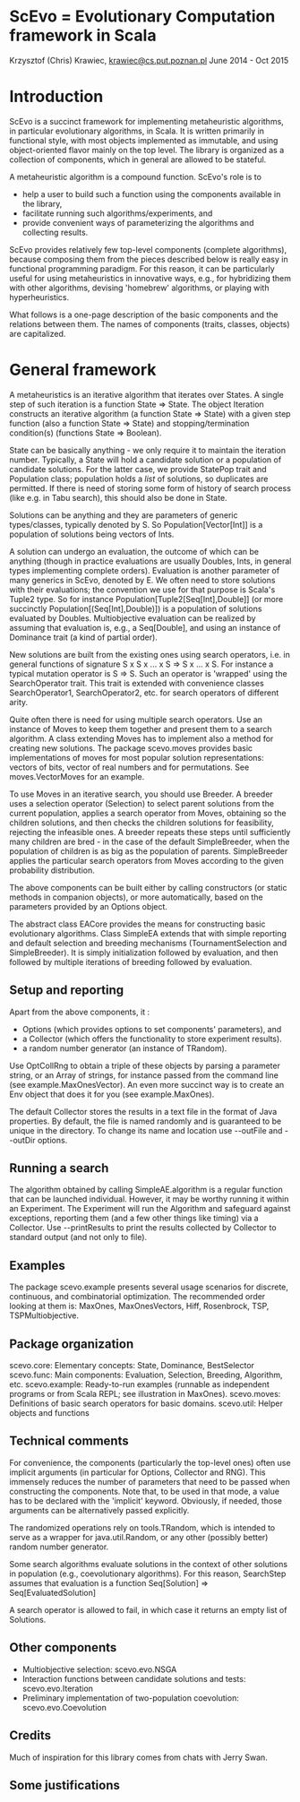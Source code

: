 ScEvo = Evolutionary Computation framework in Scala
===================================================
Krzysztof (Chris) Krawiec, krawiec@cs.put.poznan.pl
June 2014 - Oct 2015

Introduction
===================

ScEvo is a succinct framework for implementing metaheuristic algorithms, in particular evolutionary algorithms, in Scala. It is written primarily in functional style, with most objects implemented as immutable, and using object-oriented flavor mainly on the top level. The library is organized as a collection of components, which in general are allowed to be stateful. 

A metaheuristic algorithm is a compound function. ScEvo's role is to

* help a user to build such a function using the components available in the library, 
* facilitate running such algorithms/experiments, and 
* provide convenient ways of parameterizing the algorithms and collecting results. 

ScEvo provides relatively few top-level components (complete algorithms), because composing them from the pieces described below is really easy in functional programming paradigm. For this reason, it can be particularly useful for using metaheuristics in innovative ways, e.g., for hybridizing them with other algorithms, devising 'homebrew' algorithms, or playing with hyperheuristics. 

What follows is a one-page description of the basic components and the relations between them. The names of components (traits, classes, objects) are capitalized. 


General framework
===================

A metaheuristics is an iterative algorithm that iterates over States. A single step of such iteration is a function State => State. The object Iteration constructs an iterative algorithm (a function State => State) with a given step function (also a function State => State) and stopping/termination condition(s) (functions State => Boolean). 

State can be basically anything - we only require it to maintain the iteration number. Typically, a State will hold a candidate solution or a population of candidate solutions. For the latter case, we provide StatePop trait and Population class; population holds a *list* of solutions, so duplicates are permitted. If there is need of storing some form of history of search process (like e.g. in Tabu search), this should also be done in State.  

Solutions can be anything and they are parameters of generic types/classes, typically denoted by S. So Population[Vector[Int]] is a population of solutions being vectors of Ints. 

A solution can undergo an evaluation, the outcome of which can be anything (though in practice evaluations are usually Doubles, Ints, in general types implementing complete orders). Evaluation is another parameter of many generics in ScEvo, denoted by E. We often need to store solutions with their evaluations; the convention we use for that purpose is Scala's Tuple2 type. So for instance Population[Tuple2[Seq[Int],Double]] (or more succinctly Population[(Seq[Int],Double)]) is a population of solutions evaluated by Doubles. Multiobjective evaluation can be realized by assuming that evaluation is, e.g., a Seq[Double], and using an instance of Dominance trait (a kind of partial order). 

New solutions are built from the existing ones using search operators, i.e. in general functions of signature S x S x ... x S => S x ... x S. For instance a typical mutation operator is S => S. Such an operator is 'wrapped' using the SearchOperator trait. This trait is extended with convenience classes SearchOperator1, SearchOperator2, etc. for search operators of different arity.  

Quite often there is need for using multiple search operators. Use an instance of Moves to keep them together and present them to a search algorithm. A class extending Moves has to implement also a method for creating new solutions. The package scevo.moves provides basic implementations of moves for most popular solution representations: vectors of bits, vector of real numbers and for permutations. See moves.VectorMoves for an example.  

To use Moves in an iterative search, you should use Breeder. A breeder uses a selection operator (Selection) to select parent solutions from the current population, applies a search operator from Moves, obtaining so the children solutions, and then checks the children solutions for feasibility, rejecting the infeasible ones. A breeder repeats these steps until sufficiently many children are bred - in the case of the default SimpleBreeder, when the population of children is as big as the population of parents. SimpleBreeder applies the particular search operators from Moves according to the given probability distribution. 

The above components can be built either by calling constructors (or static methods in companion objects), or more automatically, based on the parameters provided by an Options object. 

The abstract class EACore provides the means for constructing basic evolutionary algorithms. Class SimpleEA extends that with simple reporting and default selection and breeding mechanisms (TournamentSelection and SimpleBreeder).  It is simply initialization followed by evaluation, and then followed by multiple iterations of breeding followed by evaluation. 


Setup and reporting
-------------------

Apart from the above components, it :
* Options (which provides options to set components' parameters), and
* a Collector (which offers the functionality to store experiment results). 
* a random number generator (an instance of TRandom). 

Use OptCollRng to obtain a triple of these objects by parsing a parameter string, or an Array of strings, for instance passed from the command line (see example.MaxOnesVector). An even more succinct way is to create an Env object that does it for you (see example.MaxOnes). 

The default Collector stores the results in a text file in the format of Java properties. By default, the file is named randomly and is guaranteed to be unique in the directory. To change its name and location use --outFile and --outDir options. 


Running a search 
----------------

The algorithm obtained by calling SimpleAE.algorithm is a regular function that can be launched individual. However, it may be worthy running it within an Experiment.  The Experiment will run the Algorithm and safeguard against exceptions, reporting them (and a few other things like timing) via a Collector. Use --printResults to print the results collected by Collector to standard output (and not only to file). 

Examples
--------

The package scevo.example presents several usage scenarios for discrete, continuous, and combinatorial optimization. 
The recommended order looking at them is: MaxOnes, MaxOnesVectors, Hiff, Rosenbrock, TSP, TSPMultiobjective. 

Package organization
--------------------

scevo.core: Elementary concepts: State, Dominance, BestSelector
scevo.func: Main components: Evaluation, Selection, Breeding, Algorithm, etc. 
scevo.example: Ready-to-run examples (runnable as independent programs or from Scala REPL; see illustration in MaxOnes). 
scevo.moves: Definitions of basic search operators for basic domains. 
scevo.util: Helper objects and functions


Technical comments
--------------------

For convenience, the components (particularly the top-level ones) often use implicit arguments (in particular for Options, Collector and RNG). This immensely reduces the number of parameters that need to be passed when constructing the components. Note that, to be used in that mode, a value has to be declared with the 'implicit' keyword. Obviously, if needed, those arguments can be alternatively passed explicitly. 

The randomized operations rely on tools.TRandom, which is intended to serve as a wrapper for java.util.Random, or any other (possibly better) random number generator. 
 
Some search algorithms evaluate solutions in the context of other solutions in population (e.g., coevolutionary algorithms). For this reason, SearchStep assumes that evaluation is a function Seq[Solution] => Seq[EvaluatedSolution]

A search operator is allowed to fail, in which case it returns an empty list of Solutions. 

Other components
----------------

* Multiobjective selection: scevo.evo.NSGA
* Interaction functions between candidate solutions and tests: scevo.evo.Iteration
* Preliminary implementation of two-population coevolution: scevo.evo.Coevolution


Credits
-------

Much of inspiration for this library comes from chats with Jerry Swan. 


Some justifications 
-------------------



